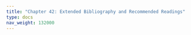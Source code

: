 ```yaml
---
title: "Chapter 42: Extended Bibliography and Recommended Readings"
type: docs
nav_weight: 132000
---
```

